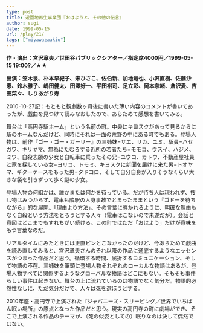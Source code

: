 ```yaml
---
type: post
title: 遊園地再生事業団『おはようと、その他の伝言』
author: sugi
date: 1999-05-15
url: /play/21/
tags: ["miyawazaakio"]
---
```

**作・演出：宮沢章夫／世田谷パブリックシアター／指定席4000円／1999-05-15 19:00?／★★**

**出演：笠木泉、朴本早紀子、宋ひさこ、佐伯新、加地竜也、小沢直樹、佐藤沙恵、鈴木雅子、嶋田健太、田澤好一、平田裕司、足立彩、岡本奈緒、倉沢愛、吉田菜々、しりあがり寿**

2010-10-27記：もともと観劇数ヶ月後に書いた薄い内容のコメントが書いてあったが、戯曲を見つけて読みなおしたので、あらためて感想を書いてみる。

舞台は「高円寺駅ホーム」という名前の町。中央にキヨスクがあって見るからに駅のホームなんだけど、同時にそれは一面の荒野の中にある町でもある。登場人物は、前作『ゴー・ゴー・ガーリー』の三姉妹=サエ、リカ、ユミ、駅員=ハセガワ、キリヤマ、無為にたむろする近所の若者たち=モモコ、ウスイ、ハジメ、ミワ、自殺志願の少女と自転車に乗ったその兄=ユウコ、カトウ、不動産屋社員と家を探している女=ヨリコ、トモミ、キヨスクに新聞を届けに来た男=トオヤマ、ギターケースをもった男=タドコロ、そして自分自身が入りそうなくらい大きな袋を引きずって歩く謎の少女。

登場人物の何組かは、誰かまたは何かを待っている。だが待ち人は現われず、捜し物はみつからず、電車も隣駅の人身事故でとまったままという『ゴドーを待ちながら』的な展開。「理由より方法」。その言葉に導かれるように、明確な理由もなく自殺という方法をとろうとする人々（電車はこないので未遂だが）。会話と意図はどこまでもすれちがい続ける。この町ではただ「おはよう」だけが意味をもつ言葉なのだ。

リアルタイムにみたときには正直ピンとこなかったのだけど、今あらためて戯曲を読み直してみると、宮沢章夫さんのそれ以降の作品に通底するようなエッセンスがつまった作品だと思う。循環する時間、屈折するコミュニケーション、そして物語の不在。三姉妹を筆頭に登場人物それぞれのローカルな物語はあるが、登場人物すべてに関係するようなグローバルな物語はどこにもない。そもそも事件らしい事件は起きない。舞台の上に流れているのは物語でなく気分だ。物語的必然性なしに、ただ気分だけで、人々は死を選ぼうとする。

2010年座・高円寺で上演された『ジャパニーズ・スリーピング／世界でいちばん眠い場所』の原点となった作品だと思う。現実の高円寺の町に劇場ができ、そこで上演される作品のテーマが、（死の似姿としての）眠りなのは決して偶然ではない。

